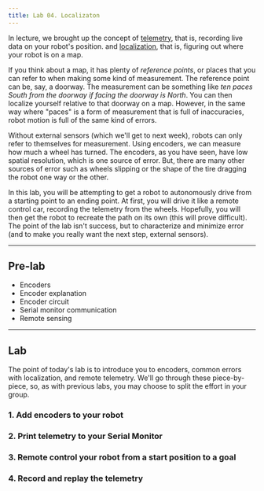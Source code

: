```yaml
---
title: Lab 04. Localizaton
---
```


In lecture, we brought up the concept of [telemetry](https://docs.wpilib.org/en/stable/docs/software/telemetry/telemetry.html), that is, recording live data on your robot's position. and [localization](https://en.wikipedia.org/wiki/Robot_navigation), that is, figuring out where your robot is on a map. 

If you think about a map, it has plenty of *reference points*, or places that you can refer to when making some kind of measurement. The reference point can be, say, a doorway. The measurement can be something like *ten paces South from the doorway if facing the doorway is North*. You can then localize yourself relative to that doorway on a map. However, in the same way where "paces" is a form of measurement that is full of inaccuracies, robot motion is full of the same kind of errors.

Without external sensors (which we'll get to next week), robots can only refer to themselves for measurement. Using encoders, we can measure how much a wheel has turned. The encoders, as you have seen, have low spatial resolution, which is one source of error. But, there are many other sources of error such as wheels slipping or the shape of the tire dragging the robot one way or the other. 

In this lab, you will be attempting to get a robot to autonomously drive from a starting point to an ending point. At first, you will drive it like a remote control car, recording the telemetry from the wheels. Hopefully, you will then get the robot to recreate the path on its own (this will prove difficult). The point of the lab isn't success, but to characterize and minimize error (and to make you really want the next step, external sensors).

---
## Pre-lab
- Encoders
- Encoder explanation
- Encoder circuit
- Serial monitor communication
- Remote sensing

---
## Lab
The point of today's lab is to introduce you to encoders, common errors with localization, and remote telemetry. We'll go through these piece-by-piece, so, as with previous labs, you may choose to split the effort in your group.

### 1. Add encoders to your robot

### 2. Print telemetry to your Serial Monitor

### 3. Remote control your robot from a start position to a goal

### 4. Record and replay the telemetry